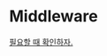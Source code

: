 # Middleware

[필요할 때 확인하자.](https://nextjs.org/docs/app/building-your-application/routing/middleware)
